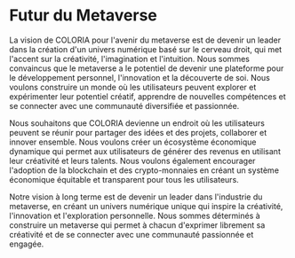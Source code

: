 # Futur du Metaverse

La vision de COLORIA pour l'avenir du metaverse est de devenir un leader dans la création d'un univers numérique basé sur le cerveau droit, qui met l'accent sur la créativité, l'imagination et l'intuition. Nous sommes convaincus que le metaverse a le potentiel de devenir une plateforme pour le développement personnel, l'innovation et la découverte de soi. Nous voulons construire un monde où les utilisateurs peuvent explorer et expérimenter leur potentiel créatif, apprendre de nouvelles compétences et se connecter avec une communauté diversifiée et passionnée.

Nous souhaitons que COLORIA devienne un endroit où les utilisateurs peuvent se réunir pour partager des idées et des projets, collaborer et innover ensemble. Nous voulons créer un écosystème économique dynamique qui permet aux utilisateurs de générer des revenus en utilisant leur créativité et leurs talents. Nous voulons également encourager l'adoption de la blockchain et des crypto-monnaies en créant un système économique équitable et transparent pour tous les utilisateurs.

Notre vision à long terme est de devenir un leader dans l'industrie du metaverse, en créant un univers numérique unique qui inspire la créativité, l'innovation et l'exploration personnelle. Nous sommes déterminés à construire un metaverse qui permet à chacun d'exprimer librement sa créativité et de se connecter avec une communauté passionnée et engagée.
